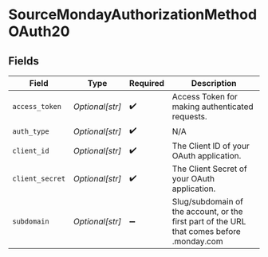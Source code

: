 # SourceMondayAuthorizationMethodOAuth20


## Fields

| Field                                                                                     | Type                                                                                      | Required                                                                                  | Description                                                                               |
| ----------------------------------------------------------------------------------------- | ----------------------------------------------------------------------------------------- | ----------------------------------------------------------------------------------------- | ----------------------------------------------------------------------------------------- |
| `access_token`                                                                            | *Optional[str]*                                                                           | :heavy_check_mark:                                                                        | Access Token for making authenticated requests.                                           |
| `auth_type`                                                                               | *Optional[str]*                                                                           | :heavy_check_mark:                                                                        | N/A                                                                                       |
| `client_id`                                                                               | *Optional[str]*                                                                           | :heavy_check_mark:                                                                        | The Client ID of your OAuth application.                                                  |
| `client_secret`                                                                           | *Optional[str]*                                                                           | :heavy_check_mark:                                                                        | The Client Secret of your OAuth application.                                              |
| `subdomain`                                                                               | *Optional[str]*                                                                           | :heavy_minus_sign:                                                                        | Slug/subdomain of the account, or the first part of the URL that comes before .monday.com |